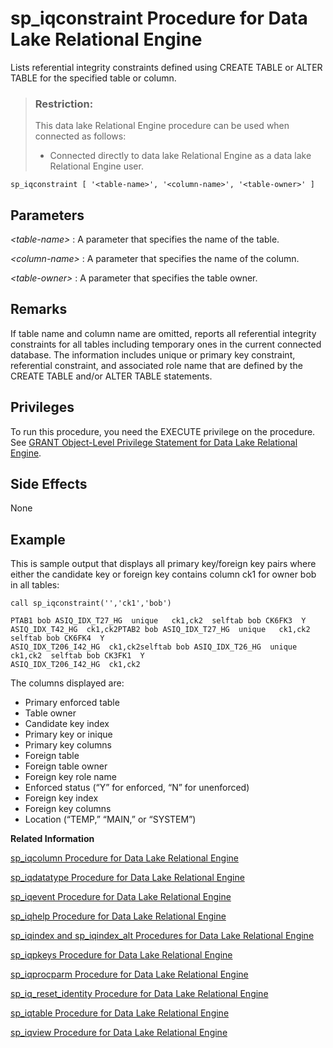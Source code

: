 <!-- loioa5a0395484f210158c8090a617a7aab6 -->

# sp\_iqconstraint Procedure for Data Lake Relational Engine

Lists referential integrity constraints defined using CREATE TABLE or ALTER TABLE for the specified table or column.



> ### Restriction:  
> This data lake Relational Engine procedure can be used when connected as follows:
> 
> -   Connected directly to data lake Relational Engine as a data lake Relational Engine user.



```
sp_iqconstraint [ '<table-name>', '<column-name>', '<table-owner>' ]
```



<a name="loioa5a0395484f210158c8090a617a7aab6__iq_refbb_1466"/>

## Parameters

 *<table-name\>*
 :   A parameter that specifies the name of the table.

  *<column-name\>*
 :   A parameter that specifies the name of the column.

  *<table-owner\>*
 :   A parameter that specifies the table owner.

 

<a name="loioa5a0395484f210158c8090a617a7aab6__iq_refbb_1468"/>

## Remarks

If table name and column name are omitted, reports all referential integrity constraints for all tables including temporary ones in the current connected database. The information includes unique or primary key constraint, referential constraint, and associated role name that are defined by the CREATE TABLE and/or ALTER TABLE statements.



<a name="loioa5a0395484f210158c8090a617a7aab6__iq_refbb_1467"/>

## Privileges

To run this procedure, you need the EXECUTE privilege on the procedure. See [GRANT Object-Level Privilege Statement for Data Lake Relational Engine](../080-sql-statements/grant-object-level-privilege-statement-for-data-lake-relational-engine-a3e154f.md).



## Side Effects

None



<a name="loioa5a0395484f210158c8090a617a7aab6__iq_refbb_1469"/>

## Example

This is sample output that displays all primary key/foreign key pairs where either the candidate key or foreign key contains column ck1 for owner bob in all tables:

```
call sp_iqconstraint('','ck1','bob')
```

```
PTAB1 bob ASIQ_IDX_T27_HG  unique   ck1,ck2  selftab bob CK6FK3  Y  
ASIQ_IDX_T42_HG  ck1,ck2PTAB2 bob ASIQ_IDX_T27_HG  unique   ck1,ck2  selftab bob CK6FK4  Y  
ASIQ_IDX_T206_I42_HG  ck1,ck2selftab bob ASIQ_IDX_T26_HG  unique   ck1,ck2  selftab bob CK3FK1  Y  
ASIQ_IDX_T206_I42_HG  ck1,ck2
```

The columns displayed are:

-   Primary enforced table
-   Table owner
-   Candidate key index
-   Primary key or inique
-   Primary key columns
-   Foreign table
-   Foreign table owner
-   Foreign key role name
-   Enforced status \(“Y” for enforced, “N” for unenforced\)
-   Foreign key index
-   Foreign key columns
-   Location \(“TEMP,” “MAIN,” or “SYSTEM”\)

**Related Information**  


[sp\_iqcolumn Procedure for Data Lake Relational Engine](sp-iqcolumn-procedure-for-data-lake-relational-engine-a59eafa.md "Displays information about columns in a database.")

[sp\_iqdatatype Procedure for Data Lake Relational Engine](sp-iqdatatype-procedure-for-data-lake-relational-engine-a5a247c.md "Displays information about system data types and user-defined data types.")

[sp\_iqevent Procedure for Data Lake Relational Engine](sp-iqevent-procedure-for-data-lake-relational-engine-a5a872a.md "Displays information about system and user-defined events.")

[sp\_iqhelp Procedure for Data Lake Relational Engine](sp-iqhelp-procedure-for-data-lake-relational-engine-a5a978b.md "Displays information about system and user-defined objects and data types.")

[sp\_iqindex and sp\_iqindex\_alt Procedures for Data Lake Relational Engine](sp-iqindex-and-sp-iqindex-alt-procedures-for-data-lake-relational-engine-a5aa7ea.md "Lists information about indexes.")

[sp\_iqpkeys Procedure for Data Lake Relational Engine](sp-iqpkeys-procedure-for-data-lake-relational-engine-a5b1c11.md "Displays information about primary keys and primary key constraints by table, column, table owner, or for all data lake Relational Engine tables in the database.")

[sp\_iqprocparm Procedure for Data Lake Relational Engine](sp-iqprocparm-procedure-for-data-lake-relational-engine-a5b2c2d.md "Displays information about stored procedure parameters, including result set variables and SQLSTATE/SQLCODE error values.")

[sp\_iq\_reset\_identity Procedure for Data Lake Relational Engine](sp-iq-reset-identity-procedure-for-data-lake-relational-engine-a5b4402.md "Sets the seed of the Identity/Autoincrement column associated with the specified table to the specified value.")

[sp\_iqtable Procedure for Data Lake Relational Engine](sp-iqtable-procedure-for-data-lake-relational-engine-a5b959d.md "Displays information about tables in the database.")

[sp\_iqview Procedure for Data Lake Relational Engine](sp-iqview-procedure-for-data-lake-relational-engine-a5bdee7.md "Displays information about views in a database.")

